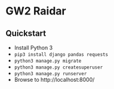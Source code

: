 GW2 Raidar
==========

Quickstart
----------

* Install Python 3
* `pip3 install django pandas requests`
* `python3 manage.py migrate`
* `python3 manage.py createsuperuser`
* `python3 manage.py runserver`
* Browse to http://localhost:8000/
